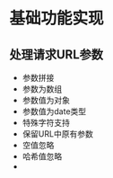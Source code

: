 # 基础功能实现
## 处理请求URL参数
-  参数拼接
-  参数为数组
-  参数值为对象
-  参数值为date类型
-  特殊字符支持
-  保留URL中原有参数
-  空值忽略
-  哈希值忽略
-  